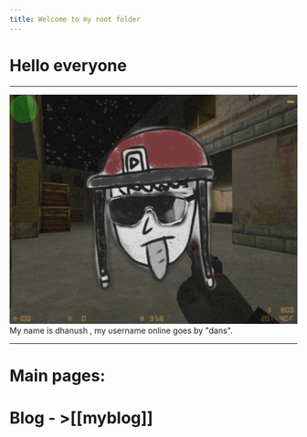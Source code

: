 ```yaml
---
title: Welcome to my root folder
---
```

# Hello everyone
---
![logo](content/images/logo.png)
My name is dhanush , my username online goes by "dans".


---

# Main pages:
# Blog - >[[myblog]]






